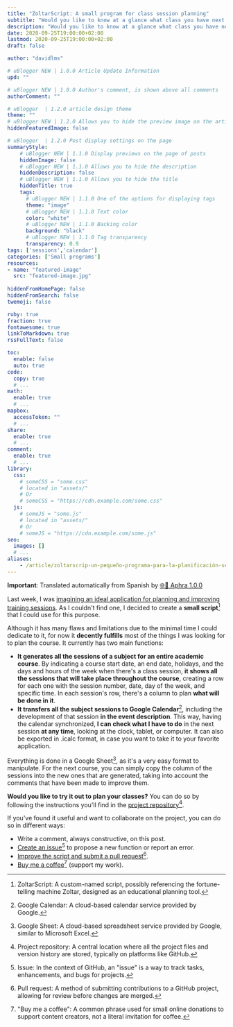 ```yaml
---
title: "ZoltarScript: A small program for class session planning"
subtitle: "Would you like to know at a glance what class you have next and what you have planned to do in it?"
description: "Would you like to know at a glance what class you have next and what you have planned to do in it?"
date: 2020-09-25T19:00:00+02:00
lastmod: 2020-09-25T19:00:00+02:00
draft: false

author: "davidlms"

# uBlogger NEW | 1.0.0 Article Update Information
upd: ""

# uBlogger NEW | 1.0.0 Author's comment, is shown above all comments
authorComment: ""

# uBlogger  | 1.2.0 article design theme
theme: ""
# uBlogger NEW | 1.2.0 Allows you to hide the preview image on the article page
hiddenFeaturedImage: false

# uBlogger  | 1.2.0 Post display settings on the page
summaryStyle:
    # uBlogger NEW | 1.1.0 Display previews on the page of posts
    hiddenImage: false
    # uBlogger NEW | 1.1.0 Allows you to hide the description
    hiddenDescription: false
    # uBlogger NEW | 1.1.0 Allows you to hide the title
    hiddenTitle: true
    tags:
      # uBlogger NEW | 1.1.0 One of the options for displaying tags
      theme: "image"
      # uBlogger NEW | 1.1.0 Text color
      color: "white"
      # uBlogger NEW | 1.1.0 Backing color
      background: "black"
      # uBlogger NEW | 1.1.0 Tag transparency
      transparency: 0.9
tags: ['sessions','calendar']
categories: ['Small programs']
resources:
- name: "featured-image"
  src: "featured-image.jpg"
  
hiddenFromHomePage: false
hiddenFromSearch: false
twemoji: false

ruby: true
fraction: true
fontawesome: true
linkToMarkdown: true
rssFullText: false

toc:
  enable: false
  auto: true
code:
  copy: true
  # ...
math:
  enable: true
  # ...
mapbox:
  accessToken: ""
  # ...
share:
  enable: true
  # ...
comment:
  enable: true
  # ...
library:
  css:
    # someCSS = "some.css"
    # located in "assets/"
    # Or
    # someCSS = "https://cdn.example.com/some.css"
  js:
    # someJS = "some.js"
    # located in "assets/"
    # Or
    # someJS = "https://cdn.example.com/some.js"
seo:
  images: []
  # ...
aliases:
    - /article/zoltarscrip-un-pequeño-programa-para-la-planificación-sesiones/
---
```

**Important**: Translated automatically from Spanish by [🌐💬 Aphra 1.0.0](https://github.com/DavidLMS/aphra)

Last week, I was [imagining an ideal application for planning and improving training sessions](https://davidlms.com/article/imagina-una-aplicaci%C3%B3n-ideal-para-planificar-y-mejorar-las-sesiones-de-clase/). As I couldn't find one, I decided to create a **small script**[^1] that I could use for this purpose.

Although it has many flaws and limitations due to the minimal time I could dedicate to it, for now it **decently fulfills** most of the things I was looking for to plan the course. It currently has two main functions:

- **It generates all the sessions of a subject for an entire academic course**. By indicating a course start date, an end date, holidays, and the days and hours of the week when there's a class session, **it shows all the sessions that will take place throughout the course**, creating a row for each one with the session number, date, day of the week, and specific time. In each session's row, there's a column to plan **what will be done in it**.
- **It transfers all the subject sessions to Google Calendar**[^2], including the development of that session **in the event description**. This way, having the calendar synchronized, **I can check what I have to do** in the next session **at any time**, looking at the clock, tablet, or computer. It can also be exported in .icalc format, in case you want to take it to your favorite application.

Everything is done in a Google Sheet[^3], as it's a very easy format to manipulate. For the next course, you can simply copy the column of the sessions into the new ones that are generated, taking into account the comments that have been made to improve them.

**Would you like to try it out to plan your classes?** You can do so by following the instructions you'll find in the [project repository](https://github.com/DavidLMS/ZoltarScript)[^4].

If you've found it useful and want to collaborate on the project, you can do so in different ways:
- Write a comment, always constructive, on this post.
- [Create an issue](https://github.com/DavidLMS/ZoltarScript/issues)[^5] to propose a new function or report an error.
- [Improve the script and submit a pull request](https://github.com/DavidLMS/ZoltarScript/pulls)[^6].
- [Buy me a coffee](https://ko-fi.com/davidlms)[^7] (support my work).

[^1]: ZoltarScript: A custom-named script, possibly referencing the fortune-telling machine Zoltar, designed as an educational planning tool.
[^2]: Google Calendar: A cloud-based calendar service provided by Google.
[^3]: Google Sheet: A cloud-based spreadsheet service provided by Google, similar to Microsoft Excel.
[^4]: Project repository: A central location where all the project files and version history are stored, typically on platforms like GitHub.
[^5]: Issue: In the context of GitHub, an "issue" is a way to track tasks, enhancements, and bugs for projects.
[^6]: Pull request: A method of submitting contributions to a GitHub project, allowing for review before changes are merged.
[^7]: "Buy me a coffee": A common phrase used for small online donations to support content creators, not a literal invitation for coffee.